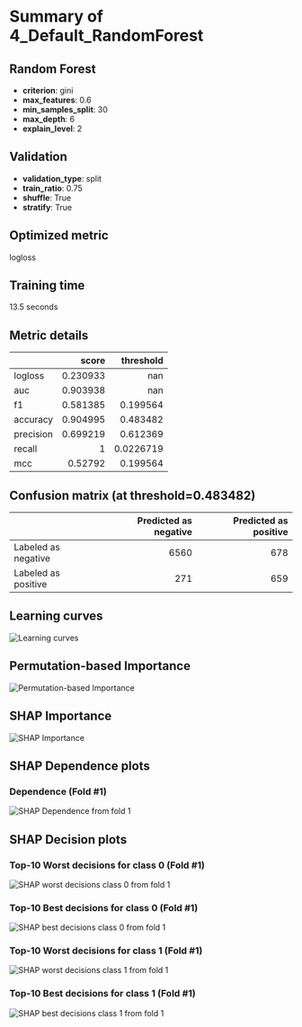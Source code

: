 # Summary of 4_Default_RandomForest

## Random Forest
- **criterion**: gini
- **max_features**: 0.6
- **min_samples_split**: 30
- **max_depth**: 6
- **explain_level**: 2

## Validation
 - **validation_type**: split
 - **train_ratio**: 0.75
 - **shuffle**: True
 - **stratify**: True

## Optimized metric
logloss

## Training time

13.5 seconds

## Metric details
|           |    score |   threshold |
|:----------|---------:|------------:|
| logloss   | 0.230933 | nan         |
| auc       | 0.903938 | nan         |
| f1        | 0.581385 |   0.199564  |
| accuracy  | 0.904995 |   0.483482  |
| precision | 0.699219 |   0.612369  |
| recall    | 1        |   0.0226719 |
| mcc       | 0.52792  |   0.199564  |


## Confusion matrix (at threshold=0.483482)
|                     |   Predicted as negative |   Predicted as positive |
|:--------------------|------------------------:|------------------------:|
| Labeled as negative |                    6560 |                     678 |
| Labeled as positive |                     271 |                     659 |

## Learning curves
![Learning curves](learning_curves.png)

## Permutation-based Importance
![Permutation-based Importance](permutation_importance.png)

## SHAP Importance
![SHAP Importance](shap_importance.png)

## SHAP Dependence plots

### Dependence (Fold #1)
![SHAP Dependence from fold 1](learner_1_shap_dependence.png)

## SHAP Decision plots

### Top-10 Worst decisions for class 0 (Fold #1)
![SHAP worst decisions class 0 from fold 1](learner_1_shap_class_0_worst_decisions.png)
### Top-10 Best decisions for class 0 (Fold #1)
![SHAP best decisions class 0 from fold 1](learner_1_shap_class_0_best_decisions.png)
### Top-10 Worst decisions for class 1 (Fold #1)
![SHAP worst decisions class 1 from fold 1](learner_1_shap_class_1_worst_decisions.png)
### Top-10 Best decisions for class 1 (Fold #1)
![SHAP best decisions class 1 from fold 1](learner_1_shap_class_1_best_decisions.png)